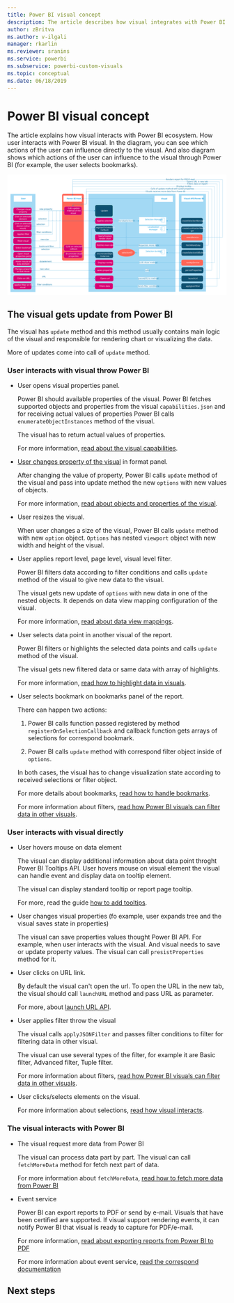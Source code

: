 ```yaml
---
title: Power BI visual concept
description: The article describes how visual integrates with Power BI
author: zBritva
ms.author: v-ilgali
manager: rkarlin
ms.reviewer: sranins
ms.service: powerbi
ms.subservice: powerbi-custom-visuals
ms.topic: conceptual
ms.date: 06/18/2019
---
```


# Power BI visual concept

The article explains how visual interacts with Power BI ecosystem. How user interacts with Power BI visual. In the diagram, you can see which actions of the user can influence directly to the visual. And also diagram shows which actions of the user can influence to the visual through Power BI (for example, the user selects bookmarks).

![Power BI visual](./media/visual-concept.svg)

## The visual gets update from Power BI

The visual has `update` method and this method usually contains main logic of the visual and responsible for rendering chart or visualizing the data.

More of updates come into call of `update` method.

### User interacts with visual throw Power BI

* User opens visual properties panel.

    Power BI should available properties of the visual. Power BI fetches supported objects and properties from the visual `capabilities.json` and for receiving actual values of properties  Power BI calls `enumerateObjectInstances` method of the visual.

    The visual has to return actual values of properties.

    For more information, [read about the visual capabilities](capabilities.md).

* [User changes property of the visual](../../visuals/power-bi-visualization-customize-title-background-and-legend.md) in format panel.

    After changing the value of property, Power BI calls `update` method of the visual and pass into update method the new `options` with new values of objects.

    For more information, [read about objects and properties of the visual](objects-properties.md).

* User resizes the visual.

    When user changes a size of the visual, Power BI calls `update` method with new `option` object. `Options` has nested `viewport` object with new width and height of the visual.

* User applies report level, page level, visual level filter.

    Power BI filters data according to filter conditions and calls `update` method of the visual to give new data to the visual.

    The visual gets new update of `options` with new data in one of the nested objects. It depends on data view mapping configuration of the visual.

    For more information, [read about data view mappings](dataview-mappings.md).

* User selects data point in another visual of the report.

    Power BI filters or highlights the selected data points and calls `update` method of the visual.

    The visual gets new filtered data or same data with array of highlights.

    For more information, [read how to highlight data in visuals](highlight.md).

* User selects bookmark on bookmarks panel of the report.

    There can happen two actions:

    1. Power BI calls function passed registered by method `registerOnSelectionCallback` and callback function gets arrays of selections for correspond bookmark.

    2. Power BI calls `update` method with correspond filter object inside of `options`.

    In both cases, the visual has to change visualization state according to received selections or filter object.

    For more details about bookmarks, [read how to handle bookmarks](filter-api.md).

    For more information about filters, [read how Power BI visuals can filter data in other visuals](filter-api.md).

### User interacts with visual directly

* User hovers mouse on data element

    The visual can display additional information about data point throght Power BI Tooltips API.
    User hovers mouse on visual element the visual can handle event and display data on tooltip element.

    The visual can display standard tooltip or report page tooltip.

    For more, read the guide [how to add tooltips](add-tooltips.md).

* User changes visual properties (fo example, user expands tree and the visual saves state in properties)

    The visual can save properties values thought Power BI API. For example, when user interacts with the visual. And visual needs to save or update property values. The visual can call `presistProperties` method for it.

* User clicks on URL link.

    By default the visual can't open the url. To open the URL in the new tab, the visual should call `launchURL` method and pass URL as parameter.

    For more, about [launch URL API](launch-url.md).

* User applies filter throw the visual

    The visual calls `applyJSONFilter` and passes filter conditions to filter for filtering data in other visual.

    The visual can use several types of the filter, for example it are Basic filter, Advanced filter, Tuple filter.

    For more information about filters, [read how Power BI visuals can filter data in other visuals](filter-api.md).

* User clicks/selects elements on the visual.

    For more information about selections, [read how visual interacts](selection-api.md).
    <!-- TODO rewrite article about selections, and include new methods decsription: withTable, withMatrixNode -->

### The visual interacts with Power BI

* The visual request more data from Power BI

    The visual can process data part by part. The visual can call `fetchMoreData` method for fetch next part of data.

    For more information about `fetchMoreData`, [read how to fetch more data from Power BI](fetch-more-data.md)

* Event service

    Power BI can export reports to PDF or send by e-mail. Visuals that have been certified are supported. If visual support rendering events, it can notify Power BI that visual is ready to capture for PDF/e-mail.

    For more information, [read about exporting reports from Power BI to PDF](../../consumer/end-user-pdf.md)

    For more information about event service, [read the correspond documentation](event-service.md)

## Next steps

<!-- Todo add links to tutorial getting started visual development -->
